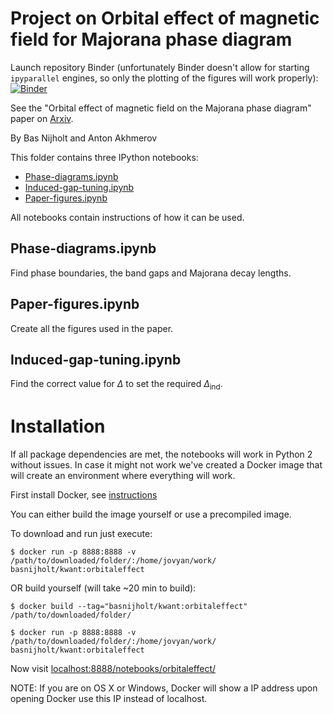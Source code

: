 # Project on Orbital effect of magnetic field for Majorana phase diagram
Launch repository Binder (unfortunately Binder doesn't allow for starting `ipyparallel` engines, so only the plotting of the figures will work properly):
[![Binder](http://mybinder.org/badge.svg)](http://mybinder.org/repo/basnijholt/orbitalfield)

See the "Orbital effect of magnetic field on the Majorana phase diagram" paper on [Arxiv](http://arxiv.org/abs/1509.02675).

By Bas Nijholt and Anton Akhmerov


This folder contains three IPython notebooks:
* [Phase-diagrams.ipynb](https://github.com/basnijholt/orbitalfield/blob/master/Phase-diagrams.ipynb)
* [Induced-gap-tuning.ipynb](https://github.com/basnijholt/orbitalfield/blob/master/Induced-gap-tuning.ipynb)
* [Paper-figures.ipynb](https://github.com/basnijholt/orbitalfield/blob/master/Paper-figures.ipynb)

All notebooks contain instructions of how it can be used.

## Phase-diagrams.ipynb
Find phase boundaries, the band gaps and Majorana decay lengths.

## Paper-figures.ipynb
Create all the figures used in the paper.

## Induced-gap-tuning.ipynb
Find the correct value for $\Delta$ to set the required $\Delta_\textrm{ind}$.


# Installation
If all package dependencies are met, the notebooks will work in Python 2 without
issues. In case it might not work we've created a Docker image that will create
an environment where everything will work.

First install Docker, see [instructions](https://docs.docker.com/installation/)

You can either build the image yourself or use a precompiled image.

To download and run just execute:
```
$ docker run -p 8888:8888 -v /path/to/downloaded/folder/:/home/jovyan/work/ basnijholt/kwant:orbitaleffect
```

OR build yourself (will take ~20 min to build):
```
$ docker build --tag="basnijholt/kwant:orbitaleffect" /path/to/downloaded/folder/
```

```
$ docker run -p 8888:8888 -v /path/to/downloaded/folder/:/home/jovyan/work/ basnijholt/kwant:orbitaleffect
```

Now visit [localhost:8888/notebooks/orbitaleffect/](http://localhost:8888/notebooks/orbitaleffect/)

NOTE: If you are on OS X or Windows, Docker will show a IP address upon opening Docker
use this IP instead of localhost.
